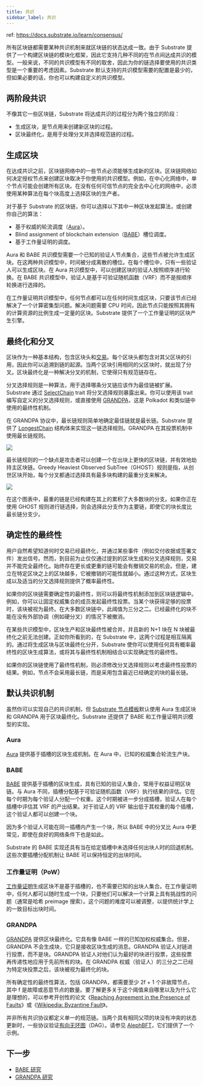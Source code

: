 ```yaml
---
title: 共识
sidebar_label: 共识
---
```


ref: https://docs.substrate.io/learn/consensus/


所有区块链都需要某种共识机制来就区块链的状态达成一致。由于 Substrate 提供了一个构建区块链的模块化框架，因此它支持几种不同的在节点间达成共识的模型。一般来说，不同的共识模型有不同的取舍，因此为你的链选择要使用的共识类型是一个重要的考虑因素。Substrate 默认支持的共识模型需要的配置是最少的，但如果必要的话，你也可以构建自定义的共识模型。

## 两阶段共识

不像其它一些区块链，Substrate 将达成共识的过程分为两个独立的阶段：

- 生成区块，是节点用来创建新区块的过程。
- 区块最终化，是用于处理分叉并选择规范链的过程。


## 生成区块

在达成共识之前，区块链网络中的一些节点必须能够生成新的区块。区块链网络如何决定授权节点来创建区块取决于你使用的共识模型。例如，在中心化网络中，单个节点可能会创建所有区块。在没有任何可信节点的完全去中心化的网络中，必须使用某种算法在每个块高度上选择区块的生产者。

对于基于 Substrate 的区块链，你可以选择以下其中一种区块发起算法，或创建你自己的算法：

- 基于权威的轮流调度（[Aura](https://docs.substrate.io/reference/glossary/#authority-round-aura)）。
- Blind assignment of blockchain extension（[BABE](https://docs.substrate.io/reference/glossary/#blind-assignment-of-blockchain-extension-babe)）槽位调度。
- 基于工作量证明的调度。

Aura 和 BABE 共识模型需要一个已知的验证人节点集合，这些节点被允许生成区块。在这两种共识模型中，时间被分成离散的槽位。在每个槽位中，只有一些验证人可以生成区块。在 Aura 共识模型中，可以创建区块的验证人按照顺序进行轮换。在 BABE 共识模型中，验证人是基于可验证随机函数（VRF）而不是按顺序轮换进行选择的。

在工作量证明共识模型中，任何节点都可以在任何时间生成区块，只要该节点已经解决了一个计算密集型问题。解决问题需要 CPU 时间，因此节点只能按照其拥有的计算资源的比例生成一定量的区块。Substrate 提供了一个工作量证明的区块产生引擎。

## 最终化和分叉

区块作为一种基本结构，包含区块头和[交易](https://docs.substrate.io/learn/transaction-types/)。每个区块头都包含对其父区块的引用，因此你可以追溯到链的起源。当两个区块引用相同的父区块时，就出现了分叉。区块最终化是一种解决分叉的机制，它使得只有规范链存在。

分叉选择规则是一种算法，用于选择哪条分叉链应该作为最佳链被扩展。Substrate 通过 [SelectChain](https://paritytech.github.io/substrate/master/sp_consensus/trait.SelectChain.html) trait 将分叉选择规则暴露出来。你可以使用该 trait 编写自定义的分叉选择规则，或直接使用 [GRANDPA](https://github.com/w3f/consensus/blob/master/pdf/grandpa.pdf)，这是 Polkadot 和类似链中使用的最终性机制。

在 GRANDPA 协议中，最长链规则简单地确定最佳链就是最长链。Substrate 提供了 [LongestChain](https://paritytech.github.io/substrate/master/sc_consensus/struct.LongestChain.html) 结构体来实现这一链选择规则。GRANDPA 在其投票机制中使用最长链规则。

![](https://docs.substrate.io/static/e6863a42bc2c496b4a0eeefd969d93f4/e8455/consensus-longest.webp)

最长链规则的一个缺点是攻击者可以创建一个在出块上更快的区块链，并有效地劫持主区块链。Greedy Heaviest Observed SubTree（GHOST）规则是指，从创世区块开始，每个分叉都通过选择具有最多块构建的最重分支来解决。

![](https://docs.substrate.io/static/3a4345cd135b5201993824e71dc29a7a/095a5/consensus-ghost.webp)

在这个图表中，最重的链是已经构建在其上的累积了大多数块的分支。如果你正在使用 GHOST 规则进行链选择，则会选择此分支作为主要链，即使它的块长度比最长链分支少。

## 确定性的最终性

用户自然希望知道何时交易已经最终化，并通过某些事件（例如交付收据或签署文件）发出信号。然而，到目前为止仅仅通过提到的区块生成和分叉选择规则，交易并不能完全最终化。始终存在更长或更重的链可能会有撤销交易的机会。但是，建立在特定区块之上的区块越多，它被撤销的可能性就越小。通过这种方式，区块生成以及适当的分叉选择规则提供了概率最终性。

如果你的区块链需要确定性的最终性，则可以将最终性机制添加到区块链逻辑中。例如，你可以让固定权威集合的成员发起最终性投票。当某个块获得足够的投票时，该块被视为最终。在大多数区块链中，此阈值为三分之二。已经最终化的块不能在没有外部协调（例如硬分叉）的情况下被撤消。

在某些共识模型中，区块生产和区块最终性被合并，并且新的 N+1 块在 N 块被最终化之前无法创建。正如你所看到的，在 Substrate 中，这两个过程是相互隔离的。通过将生成区块与区块最终化分开，Substrate 使你可以使用任何具有概率最终性的区块生成算法，或将其与最终性机制相结合以实现确定性的最终性。

如果你的区块链使用了最终性机制，则必须修改分叉选择规则以考虑最终性投票的结果。例如，节点不会采用最长链，而是采用包含最近已经确定的块的最长链。

## 默认共识机制

虽然你可以实现自己的共识机制，但 [Substrate 节点模板](https://github.com/substrate-developer-hub/substrate-node-template)默认使用 Aura 生成区块和 GRANDPA 用于区块最终化。Substrate 还提供了 BABE 和工作量证明共识模型的实现。

### Aura

[Aura](https://paritytech.github.io/substrate/master/sc_consensus_aura/index.html) 提供基于插槽的区块生成机制。在 Aura 中，已知的权威集合轮流生产块。

### BABE

[BABE](https://paritytech.github.io/substrate/master/sc_consensus_babe/index.html) 提供基于插槽的区块生成，具有已知的验证人集合，常用于权益证明区块链。与 Aura 不同，插槽分配基于可验证随机函数（VRF）执行结果的评估。它在每个时期为每个验证人分配一个权重。这个时期被进一步分成插槽，验证人在每个插槽中评估其 VRF 的产出结果。对于验证人的 VRF 输出低于其权重的每个插槽，这个验证人都可以创建一个块。

因为多个验证人可能在同一插槽内产生一个块，所以 BABE 中的分叉比 Aura 中更常见，即使在良好的网络条件下也是如此。

Substrate 的 BABE 实现还具有当在给定插槽中未选择任何出块人时的回退机制。这些次要插槽分配机制让 BABE 可以保持恒定的出块时间。

### 工作量证明（PoW）

[工作量证明](https://paritytech.github.io/substrate/master/sc_consensus_pow/index.html)生成区块不是基于插槽的，也不需要已知的出块人集合。在工作量证明中，任何人都可以随时生成一个块，只要他们可以解决一个计算上具有挑战性的问题（通常是哈希 preimage 搜索）。这个问题的难度可以被调整，以提供统计学上的一致目标出块时间。

### GRANDPA

[GRANDPA](https://paritytech.github.io/substrate/master/sc_consensus_grandpa/index.html) 提供区块最终化。它具有像 BABE 一样的已知加权权威集合。但是，GRANDPA 不会生成块，它只是接收区块生成的消息。GRANDPA 验证人对链进行投票，而不是块。GRANDPA 验证人对他们认为最好的块进行投票，这些投票再传递性地应用于先前所有的块。在 GRANDPA 权威（验证人）的三分之二已经为特定块投票之后，该块被视为最终化的块。

所有确定性的最终性算法，包括 GRANDPA，都需要至少 2f + 1 个非故障节点，其中 f 是故障或恶意节点的数量。要了解更多关于这个阈值来自哪里以及为什么它是理想的，可以参考开创性的论文《[Reaching Agreement in the Presence of Faults](https://lamport.azurewebsites.net/pubs/reaching.pdf)》或《[Wikipedia: Byzantine Fault](https://en.wikipedia.org/wiki/Byzantine_fault)》。

并非所有共识协议都定义单一的规范链。当两个具有相同父项的块没有冲突的状态更新时，一些协议验证[有向无环图](https://en.wikipedia.org/wiki/Directed_acyclic_graph)（DAG）。请参见 [AlephBFT](https://github.com/aleph-zero-foundation/aleph-node)，它们提供了一个示例。


## 下一步

- [BABE 研究](https://research.web3.foundation/en/latest/polkadot/block-production/Babe.html)
- [GRANDPA 研究](https://research.web3.foundation/en/latest/polkadot/finality.html)

